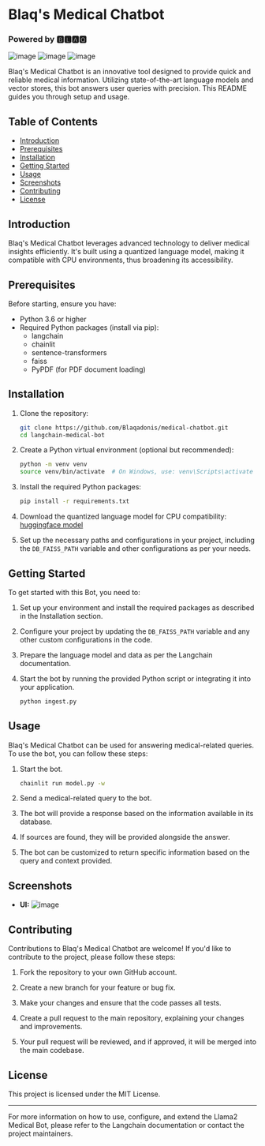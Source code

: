 # Blaq's Medical Chatbot
### Powered by 🅱🅻🅰🆀

![image](https://github.com/Blaqadonis/medical-chatbot/assets/100685852/54b1dce2-62e3-4660-adc0-8becbf129e6b) ![image](https://github.com/Blaqadonis/medical-chatbot/assets/100685852/d2d0eaea-ae5a-4157-bee8-74d2bfd62323) ![image](https://github.com/Blaqadonis/medical-chatbot/assets/100685852/56a098d3-fa4f-4be7-bc8a-dbda9061cf49) 




Blaq's Medical Chatbot is an innovative tool designed to provide quick and reliable medical information. Utilizing state-of-the-art language models and vector stores, this bot answers user queries with precision. This README guides you through setup and usage.

## Table of Contents

- [Introduction](#introduction)
- [Prerequisites](#prerequisites)
- [Installation](#installation)
- [Getting Started](#getting-started)
- [Usage](#usage)
- [Screenshots](#screenshots)
- [Contributing](#contributing)
- [License](#license)

## Introduction

Blaq's Medical Chatbot leverages advanced technology to deliver medical insights efficiently. It's built using a quantized language model, making it compatible with CPU environments, thus broadening its accessibility.

## Prerequisites

Before starting, ensure you have:

- Python 3.6 or higher
- Required Python packages (install via pip):
    - langchain
    - chainlit
    - sentence-transformers
    - faiss
    - PyPDF (for PDF document loading)

## Installation

1. Clone the repository:
   ```bash
   git clone https://github.com/Blaqadonis/medical-chatbot.git
   cd langchain-medical-bot

    ```

2. Create a Python virtual environment (optional but recommended):

    ```bash
    python -m venv venv
    source venv/bin/activate  # On Windows, use: venv\Scripts\activate
    ```

3. Install the required Python packages:

    ```bash
    pip install -r requirements.txt
    ```

4. Download the quantized language model for CPU compatibility: [huggingface model](https://www.youtube.com/redirect?event=video_description&redir_token=QUFFLUhqa0pFYmtnQXQ0U2RSMlUwX1NXWnBablJneFJpUXxBQ3Jtc0trbC01VlZ5RmFhYXhZWV8yQmJ4RWxHNFBfWUdfWHBlalN0SGVUakdUbnE4MmNWclUtMFFNa1JLZTNUSzJuZ2hCc0hUTjdNa3hsQzFJU3ZoMWN4eGdKODVVVzc3RzV4MmxYalFvUUJWUGZBYi1Obmhldw&q=https%3A%2F%2Fhuggingface.co%2FTheBloke%2FLlama-2-7B-Chat-GGML%2Fblob%2Fmain%2Fllama-2-7b-chat.ggmlv3.q8_0.bin&v=kXuHxI5ZcG0)

5. Set up the necessary paths and configurations in your project, including the `DB_FAISS_PATH` variable and other configurations as per your needs.

## Getting Started

To get started with this Bot, you need to:

1. Set up your environment and install the required packages as described in the Installation section.

2. Configure your project by updating the `DB_FAISS_PATH` variable and any other custom configurations in the code.

3. Prepare the language model and data as per the Langchain documentation.

4. Start the bot by running the provided Python script or integrating it into your application.
    ```bash
    python ingest.py

    ```
   


    

## Usage

Blaq's Medical Chatbot can be used for answering medical-related queries. To use the bot, you can follow these steps:

1. Start the bot.
    ```bash
    chainlit run model.py -w

    ```

3. Send a medical-related query to the bot.

4. The bot will provide a response based on the information available in its database.

5. If sources are found, they will be provided alongside the answer.

6. The bot can be customized to return specific information based on the query and context provided.

## Screenshots

- **UI:**
![image](https://github.com/Blaqadonis/medical-chatbot/assets/100685852/0c7e71ad-870d-4266-b9ed-0f8232da19f0)



## Contributing

Contributions to Blaq's Medical Chatbot are welcome! If you'd like to contribute to the project, please follow these steps:

1. Fork the repository to your own GitHub account.

2. Create a new branch for your feature or bug fix.

3. Make your changes and ensure that the code passes all tests.

4. Create a pull request to the main repository, explaining your changes and improvements.

5. Your pull request will be reviewed, and if approved, it will be merged into the main codebase.

## License

This project is licensed under the MIT License.

---

For more information on how to use, configure, and extend the Llama2 Medical Bot, please refer to the Langchain documentation or contact the project maintainers.
